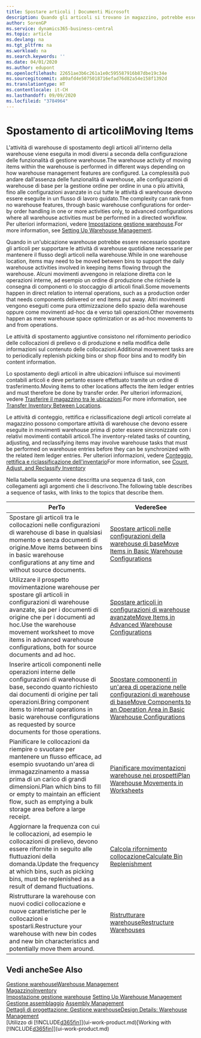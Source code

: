 ```yaml
---
title: Spostare articoli | Documenti Microsoft
description: Quando gli articoli si trovano in magazzino, potrebbe essere necessario spostarli per supportare le attività di warehouse quotidiane necessarie per mantenere il flusso degli articoli nella warehouse. Alcuni movimenti avvengono in relazione diretta con le operazioni interne, ad esempio un ordine di produzione che richiede la consegna di componenti o lo stoccaggio di articoli finali. Altri movimenti vengono eseguiti come pura ottimizzazione dello spazio della warehouse oppure come movimenti ad-hoc da e verso tali operazioni.
author: SorenGP
ms.service: dynamics365-business-central
ms.topic: article
ms.devlang: na
ms.tgt_pltfrm: na
ms.workload: na
ms.search.keywords: ''
ms.date: 04/01/2020
ms.author: edupont
ms.openlocfilehash: 22651ae3b6c261a1e0c595587916b87dbe19c34e
ms.sourcegitcommit: a80afd4e5075018716efad76d82a54e158f1392d
ms.translationtype: HT
ms.contentlocale: it-CH
ms.lasthandoff: 09/09/2020
ms.locfileid: "3784964"
---
```

# <a name="moving-items"></a><span data-ttu-id="cf8e3-105">Spostamento di articoli</span><span class="sxs-lookup"><span data-stu-id="cf8e3-105">Moving Items</span></span>
<span data-ttu-id="cf8e3-106">L'attività di warehouse di spostamento degli articoli all'interno della warehouse viene eseguita in modi diversi a seconda della configurazione delle funzionalità di gestione warehouse.</span><span class="sxs-lookup"><span data-stu-id="cf8e3-106">The warehouse activity of moving items within the warehouse is performed in different ways depending on how warehouse management features are configured.</span></span> <span data-ttu-id="cf8e3-107">La complessità può andare dall'assenza delle funzionalità di warehouse, alle configurazioni di warehouse di base per la gestione ordine per ordine in una o più attività, fino alle configurazioni avanzate in cui tutte le attività di warehouse devono essere eseguite in un flusso di lavoro guidato.</span><span class="sxs-lookup"><span data-stu-id="cf8e3-107">The complexity can rank from no warehouse features, through basic warehouse configurations for order-by order handling in one or more activities only, to advanced configurations where all warehouse activities must be performed in a directed workflow.</span></span> <span data-ttu-id="cf8e3-108">Per ulteriori informazioni, vedere [Impostazione gestione warehouse](warehouse-setup-warehouse.md).</span><span class="sxs-lookup"><span data-stu-id="cf8e3-108">For more information, see [Setting Up Warehouse Management](warehouse-setup-warehouse.md).</span></span>

<span data-ttu-id="cf8e3-109">Quando in un'ubicazione warehouse potrebbe essere necessario spostare gli articoli per supportare le attività di warehouse quotidiane necessarie per mantenere il flusso degli articoli nella warehouse.</span><span class="sxs-lookup"><span data-stu-id="cf8e3-109">While in one warehouse location, items may need to be moved between bins to support the daily warehouse activities involved in keeping items flowing through the warehouse.</span></span> <span data-ttu-id="cf8e3-110">Alcuni movimenti avvengono in relazione diretta con le operazioni interne, ad esempio un ordine di produzione che richiede la consegna di componenti o lo stoccaggio di articoli finali.</span><span class="sxs-lookup"><span data-stu-id="cf8e3-110">Some movements happen in direct relation to internal operations, such as a production order that needs components delivered or end items put away.</span></span> <span data-ttu-id="cf8e3-111">Altri movimenti vengono eseguiti come pura ottimizzazione dello spazio della warehouse oppure come movimenti ad-hoc da e verso tali operazioni.</span><span class="sxs-lookup"><span data-stu-id="cf8e3-111">Other movements happen as mere warehouse space optimization or as ad-hoc movements to and from operations.</span></span>

<span data-ttu-id="cf8e3-112">Le attività di spostamento aggiuntive consistono nel rifornimento periodico delle collocazioni di prelievo o di produzione e nella modifica delle informazioni sul contenuto delle collocazioni.</span><span class="sxs-lookup"><span data-stu-id="cf8e3-112">Additional movement tasks are to periodically replenish picking bins or shop floor bins and to modify bin content information.</span></span>

<span data-ttu-id="cf8e3-113">Lo spostamento degli articoli in altre ubicazioni influisce sui movimenti contabili articoli e deve pertanto essere effettuato tramite un ordine di trasferimento.</span><span class="sxs-lookup"><span data-stu-id="cf8e3-113">Moving items to other locations affects the item ledger entries and must therefore be done by transfer order.</span></span> <span data-ttu-id="cf8e3-114">Per ulteriori informazioni, vedere [Trasferire il magazzino tra le ubicazioni](inventory-how-transfer-between-locations.md).</span><span class="sxs-lookup"><span data-stu-id="cf8e3-114">For more information, see [Transfer Inventory Between Locations](inventory-how-transfer-between-locations.md).</span></span>  

<span data-ttu-id="cf8e3-115">Le attività di conteggio, rettifica e riclassificazione degli articoli correlate al magazzino possono comportare attività di warehouse che devono essere eseguite in movimenti warehouse prima di poter essere sincronizzate con i relativi movimenti contabili articoli.</span><span class="sxs-lookup"><span data-stu-id="cf8e3-115">The inventory-related tasks of counting, adjusting, and reclassifying items may involve warehouse tasks that must be performed on warehouse entries before they can be synchronized with the related item ledger entries.</span></span> <span data-ttu-id="cf8e3-116">Per ulteriori informazioni, vedere [Conteggio, rettifica e riclassificazione dell'inventario](inventory-how-count-adjust-reclassify.md)</span><span class="sxs-lookup"><span data-stu-id="cf8e3-116">For more information, see [Count, Adjust, and Reclassify Inventory](inventory-how-count-adjust-reclassify.md)</span></span>  

 <span data-ttu-id="cf8e3-117">Nella tabella seguente viene descritta una sequenza di task, con collegamenti agli argomenti che li descrivono.</span><span class="sxs-lookup"><span data-stu-id="cf8e3-117">The following table describes a sequence of tasks, with links to the topics that describe them.</span></span>   

|<span data-ttu-id="cf8e3-118">**Per**</span><span class="sxs-lookup"><span data-stu-id="cf8e3-118">**To**</span></span>|<span data-ttu-id="cf8e3-119">**Vedere**</span><span class="sxs-lookup"><span data-stu-id="cf8e3-119">**See**</span></span>|  
|------------|-------------|  
|<span data-ttu-id="cf8e3-120">Spostare gli articoli tra le collocazioni nelle configurazioni di warehouse di base in qualsiasi momento e senza documenti di origine.</span><span class="sxs-lookup"><span data-stu-id="cf8e3-120">Move items between bins in basic warehouse configurations at any time and without source documents.</span></span>|[<span data-ttu-id="cf8e3-121">Spostare articoli nelle configurazioni della warehouse di base</span><span class="sxs-lookup"><span data-stu-id="cf8e3-121">Move Items in Basic Warehouse Configurations</span></span>](warehouse-how-to-move-items-ad-hoc-in-basic-warehousing.md)|
|<span data-ttu-id="cf8e3-122">Utilizzare il prospetto movimentazione warehouse per spostare gli articoli in configurazioni di warehouse avanzate, sia per i documenti di origine che per i documenti ad hoc.</span><span class="sxs-lookup"><span data-stu-id="cf8e3-122">Use the warehouse movement worksheet to move items in advanced warehouse configurations, both for source documents and ad hoc.</span></span>|[<span data-ttu-id="cf8e3-123">Spostare articoli in configurazioni di warehouse avanzate</span><span class="sxs-lookup"><span data-stu-id="cf8e3-123">Move Items in Advanced Warehouse Configurations</span></span>](warehouse-how-to-move-items-in-advanced-warehousing.md)|  
|<span data-ttu-id="cf8e3-124">Inserire articoli componenti nelle operazioni interne delle configurazioni di warehouse di base, secondo quanto richiesto dai documenti di origine per tali operazioni.</span><span class="sxs-lookup"><span data-stu-id="cf8e3-124">Bring component items to internal operations in basic warehouse configurations as requested by source documents for those operations.</span></span>|[<span data-ttu-id="cf8e3-125">Spostare componenti in un'area di operazione nelle configurazioni di warehouse di base</span><span class="sxs-lookup"><span data-stu-id="cf8e3-125">Move Components to an Operation Area in Basic Warehouse Configurations</span></span>](warehouse-how-to-move-components-to-an-operation-area-in-basic-warehousing.md)|
|<span data-ttu-id="cf8e3-126">Pianificare le collocazioni da riempire o svuotare per mantenere un flusso efficace, ad esempio svuotando un'area di immagazzinamento a massa prima di un carico di grandi dimensioni.</span><span class="sxs-lookup"><span data-stu-id="cf8e3-126">Plan which bins to fill or empty to maintain an efficient flow, such as emptying a bulk storage area before a large receipt.</span></span>|[<span data-ttu-id="cf8e3-127">Pianificare movimentazioni warehouse nei prospetti</span><span class="sxs-lookup"><span data-stu-id="cf8e3-127">Plan Warehouse Movements in Worksheets</span></span>](warehouse-how-to-plan-warehouse-movements-in-worksheets.md)|
|<span data-ttu-id="cf8e3-128">Aggiornare la frequenza con cui le collocazioni, ad esempio le collocazioni di prelievo, devono essere rifornite in seguito alle fluttuazioni della domanda.</span><span class="sxs-lookup"><span data-stu-id="cf8e3-128">Update the frequency at which bins, such as picking bins, must be replenished as a result of demand fluctuations.</span></span>|[<span data-ttu-id="cf8e3-129">Calcola rifornimento collocazione</span><span class="sxs-lookup"><span data-stu-id="cf8e3-129">Calculate Bin Replenishment</span></span>](warehouse-how-to-calculate-bin-replenishment.md)|
|<span data-ttu-id="cf8e3-130">Ristrutturare la warehouse con nuovi codici collocazione e nuove caratteristiche per le collocazioni e spostarli.</span><span class="sxs-lookup"><span data-stu-id="cf8e3-130">Restructure your warehouse with new bin codes and new bin characteristics and potentially move them around.</span></span>|[<span data-ttu-id="cf8e3-131">Ristrutturare warehouse</span><span class="sxs-lookup"><span data-stu-id="cf8e3-131">Restructure Warehouses</span></span>](warehouse-how-to-restructure-warehouses.md)|  

## <a name="see-also"></a><span data-ttu-id="cf8e3-132">Vedi anche</span><span class="sxs-lookup"><span data-stu-id="cf8e3-132">See Also</span></span>  
[<span data-ttu-id="cf8e3-133">Gestione warehouse</span><span class="sxs-lookup"><span data-stu-id="cf8e3-133">Warehouse Management</span></span>](warehouse-manage-warehouse.md)  
[<span data-ttu-id="cf8e3-134">Magazzino</span><span class="sxs-lookup"><span data-stu-id="cf8e3-134">Inventory</span></span>](inventory-manage-inventory.md)  
<span data-ttu-id="cf8e3-135">[Impostazione gestione warehouse](warehouse-setup-warehouse.md)   </span><span class="sxs-lookup"><span data-stu-id="cf8e3-135">[Setting Up Warehouse Management](warehouse-setup-warehouse.md)   </span></span>  
<span data-ttu-id="cf8e3-136">[Gestione assemblaggio](assembly-assemble-items.md)  </span><span class="sxs-lookup"><span data-stu-id="cf8e3-136">[Assembly Management](assembly-assemble-items.md)  </span></span>  
[<span data-ttu-id="cf8e3-137">Dettagli di progettazione: Gestione warehouse</span><span class="sxs-lookup"><span data-stu-id="cf8e3-137">Design Details: Warehouse Management</span></span>](design-details-warehouse-management.md)  
<span data-ttu-id="cf8e3-138">[Utilizzo di [!INCLUDE[d365fin](includes/d365fin_md.md)]](ui-work-product.md)</span><span class="sxs-lookup"><span data-stu-id="cf8e3-138">[Working with [!INCLUDE[d365fin](includes/d365fin_md.md)]](ui-work-product.md)</span></span>
